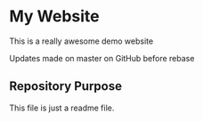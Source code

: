 # My Website

This is a really awesome demo website

Updates made on master on GitHub before rebase

## Repository Purpose

This file is just a readme file.
